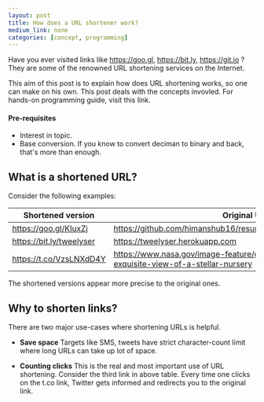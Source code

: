 ```yaml
---
layout: post
title: How does a URL shortener work?
medium_link: none
categories: [concept, programming]
---
```


Have you ever visited links like https://goo.gl, https://bit.ly, https://git.io ?
They are some of the renowned URL shortening services on the Internet.

This aim of this post is to explain how does URL shortening works, so one can make on his own.
This post deals with the concepts invovled. For hands-on programming guide, visit this link.

#### Pre-requisites
- Interest in topic.
- Base conversion. If you know to convert deciman to binary and back, that's more than enough.

## What is a shortened URL?
Consider the following examples:

| Shortened version        | Original URL                                                                               |
|--------------------------|--------------------------------------------------------------------------------------------|
| https://goo.gl/KIuxZj    | https://github.com/himanshub16/resume/raw/master/himanshub16.pdf                           |
| https://bit.ly/tweelyser | https://tweelyser.herokuapp.com                                                            |
| https://t.co/VzsLNXdD4Y  | https://www.nasa.gov/image-feature/goddard/2018/hubble-exquisite-view-of-a-stellar-nursery |

The shortened versions appear more precise to the original ones.


## Why to shorten links?
There are two major use-cases where shortening URLs is helpful.
- **Save space**
  Targets like SMS, tweets have strict character-count limit where long URLs can take up lot of space.
  
- **Counting clicks**
  This is the real and most important use of URL shortening.
  Consider the third link in above table.
  Every time one clicks on the t.co link, Twitter gets informed and redirects you to the original link.
